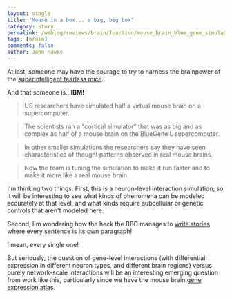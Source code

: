 ```yaml
---
layout: single 
title: "Mouse in a box... a big, big box" 
category: story
permalink: /weblog/reviews/brain/function/mouse_brain_blue_gene_simulation_2007.html
tags: [brain] 
comments: false 
author: John Hawks 
---
```



<p>
At last, someone may have the courage to try to harness the brainpower of the <a href="http://johnhawks.net/weblog/topics/humor/when_lab_mice_attack_2005.html">superintelligent fearless mice</a>. 
</p>

<p>
And that someone is...<b>IBM!</b>

<blockquote>US researchers have simulated half a virtual mouse brain on a supercomputer.</blockquote>

<blockquote>The scientists ran a "cortical simulator" that was as big and as complex as half of a mouse brain on the BlueGene L supercomputer.</blockquote>

<blockquote>In other smaller simulations the researchers say they have seen characteristics of thought patterns observed in real mouse brains.</blockquote>

<blockquote>Now the team is tuning the simulation to make it run faster and to make it more like a real mouse brain.</blockquote>

<p>
I'm thinking two things: First, this is a neuron-level interaction simulation; so it will be interesting to see what kinds of phenomena can be modeled accurately at that level, and what kinds require subcellular or genetic controls that aren't modeled here. 
</p>

<p>
Second, I'm wondering how the heck the BBC manages to <a href="http://news.bbc.co.uk/2/hi/technology/6600965.stm">write stories</a> where every sentence is its own paragraph!
</p>

<p>
I mean, every single one!
</p>

<p>
But seriously, the question of gene-level interactions (with differential expression in different neuron types, and different brain regions) versus purely network-scale interactions will be an interesting emerging question from work like this, particularly since we have the mouse brain <a href="http://www.brainatlas.org">gene expression atlas</a>. 
</p>

